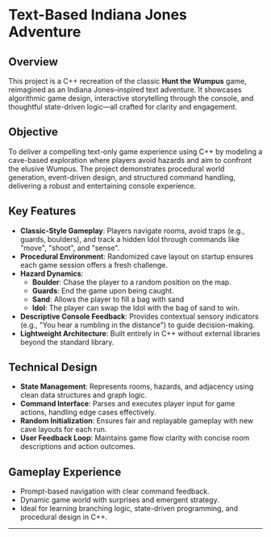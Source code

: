 # Text-Based Indiana Jones Adventure

## Overview

This project is a C++ recreation of the classic **Hunt the Wumpus** game, reimagined as an Indiana Jones–inspired text adventure. It showcases algorithmic game design, interactive storytelling through the console, and thoughtful state-driven logic—all crafted for clarity and engagement.

## Objective

To deliver a compelling text-only game experience using C++ by modeling a cave-based exploration where players avoid hazards and aim to confront the elusive Wumpus. The project demonstrates procedural world generation, event-driven design, and structured command handling, delivering a robust and entertaining console experience.

## Key Features

- **Classic-Style Gameplay**: Players navigate rooms, avoid traps (e.g., guards, boulders), and track a hidden Idol through commands like "move", "shoot", and "sense".
- **Procedural Environment**: Randomized cave layout on startup ensures each game session offers a fresh challenge.
- **Hazard Dynamics**:
  - **Boulder**: Chase the player to a random position on the map.
  - **Guards**: End the game upon being caught.
  - **Sand**: Allows the player to fill a bag with sand
  - **Idol**: The player can swap the Idol with the bag of sand to win.
- **Descriptive Console Feedback**: Provides contextual sensory indicators (e.g., "You hear a rumbling in the distance") to guide decision-making.
- **Lightweight Architecture**: Built entirely in C++ without external libraries beyond the standard library.

## Technical Design

- **State Management**: Represents rooms, hazards, and adjacency using clean data structures and graph logic.
- **Command Interface**: Parses and executes player input for game actions, handling edge cases effectively.
- **Random Initialization**: Ensures fair and replayable gameplay with new cave layouts for each run.
- **User Feedback Loop**: Maintains game flow clarity with concise room descriptions and action outcomes.

## Gameplay Experience

- Prompt-based navigation with clear command feedback.
- Dynamic game world with surprises and emergent strategy.
- Ideal for learning branching logic, state-driven programming, and procedural design in C++.

---
